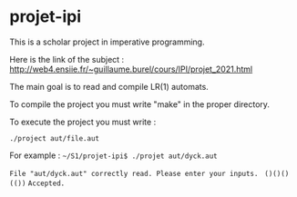 # projet-ipi

This is a scholar project in imperative programming.

Here is the link of the subject : 
http://web4.ensiie.fr/~guillaume.burel/cours/IPI/projet_2021.html

The main goal is to read and compile LR(1) automats.

To compile the project you must write "make" in the proper directory.

To execute the project you must write :

`./project aut/file.aut`

For example : 
`~/S1/projet-ipi$ ./projet aut/dyck.aut `

`File "aut/dyck.aut" correctly read. Please enter your inputs. `
`()()()(())`
`Accepted.`
